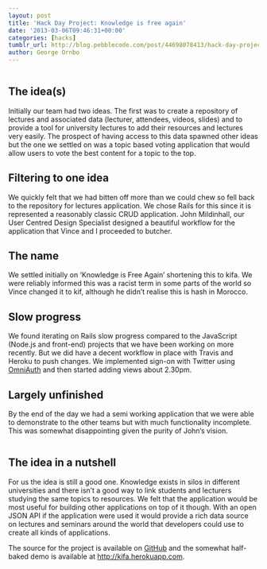 ```yaml
---
layout: post
title: 'Hack Day Project: Knowledge is free again'
date: '2013-03-06T09:46:31+00:00'
categories: [hacks]
tumblr_url: http://blog.pebblecode.com/post/44698078413/hack-day-project-knowledge-is-free-again
author: George Ornbo
---
```

<p><img src="http://media.tumblr.com/28c3a2564a9b25655113beb15ae2630b/tumblr_inline_mj8gcmPEvf1qz4rgp.png" alt=""/></p>

<h2>The idea(s)</h2>

<p>Initially our team had two ideas. The first was to create a repository of lectures and associated data (lecturer, attendees, videos, slides) and to provide a tool for university lectures to add their resources and lectures very easily. The prospect of having access to this data spawned other ideas but the one we settled on was a topic based voting application that would allow users to vote the best content for a topic to the top.</p>

<h2>Filtering to one idea</h2>

<p>We quickly felt that we had bitten off more than we could chew so fell back to the repository for lectures application. We chose Rails for this since it is represented a reasonably classic CRUD application. John Mildinhall, our User Centred Design Specialist designed a beautiful workflow for the application that Vince and I proceeded to butcher.</p>

<h2>The name</h2>

<p>We settled initially on &lsquo;Knowledge is Free Again&rsquo; shortening this to kifa. We were reliably informed this was a racist term in some parts of the world so Vince changed it to kif, although he didn&rsquo;t realise this is hash in Morocco.</p>

<h2>Slow progress</h2>

<p>We found iterating on Rails slow progress compared to the JavaScript (Node.js and front-end) projects that we have been working on more recently. But we did have a decent workflow in place with Travis and Heroku to push changes. We implemented sign-on with Twitter using <a href="https://github.com/intridea/omniauth">OmniAuth</a> and then started adding views about 2.30pm.</p>

<h2>Largely unfinished</h2>

<p>By the end of the day we had a semi working application that we were able to demonstrate to the other teams but with much functionality incomplete. This was somewhat disappointing given the purity of John&rsquo;s vision.</p>

<p><img src="http://media.tumblr.com/dadf56adbb939366e3f0955254668d6d/tumblr_inline_mj8ge0QQqR1qz4rgp.png" alt=""/></p>

<h2>The idea in a nutshell</h2>

<p>For us the idea is still a good one. Knowledge exists in silos in different universities and there isn&rsquo;t a good way to link students and lecturers studying the same topics to resources. We felt that the application would be most useful for building other applications on top of it though. With an open JSON API if the application were used it would provide a rich data source on lectures and seminars around the world that developers could use to create all kinds of applications.</p>

<p>The source for the project is available on <a href="https://github.com/pebblecode/kifa">GitHub</a> and the somewhat half-baked demo is available at <a href="http://kifa.herokuapp.com">http://kifa.herokuapp.com</a>.</p>
